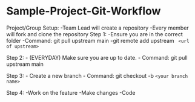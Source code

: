 # Sample-Project-Git-Workflow

Project/Group Setup:
        -Team Lead will create a repository
        -Every member will fork and clone the repository
Step 1: 
       -Ensure you are in the correct folder
       -Command: git pull upstream main
       -git remote add upstream
       ``` <url of upstream>```

Step 2: 
        - (EVERYDAY) Make sure you are up to date.
        - Command: git pull upstream main

Step 3: 
        - Create a new branch
        - Command: git checkout -b
         ```<your branch name> ```

Step 4: 
       -Work on the feature
       -Make changes
       -Code
